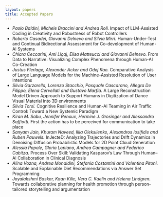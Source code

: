 ```yaml
---
layout: papers
title: Accepted Papers
---
```



- *Paolo Baldini, Michele Braccini and Andrea Roli.* Impact of LLM-Assisted Coding in Creativity and Robustness of Robot Controllers  
- *Roberto Casadei, Giovanni Delnevo and Silvia Mirri.* Human-Under-Test and Continual Bidirectional Assessment for Co-development of Human-AI Systems  
- *Chiara Ceccarini, Ami Liçaj, Elisa Matteucci and Giovanni Delnevo.* From Data to Narrative: Visualizing Complex Phenomena through Human-AI Co-Creation  
- *Justus Flerlage, Alexander Acker and Odej Kao.* Comparative Analysis of Large Language Models for the Machine-Assisted Resolution of User Intentions  
- *Silvia Garzarella, Lorenzo Stacchio, Pasquale Cascarano, Allegra De Filippo, Elena Cervellati and Gustavo Marfia.* A Large Reconstruction Model Driven Approach to Support Humans in Digitization of Dance Visual Material into 3D environments  
- *Silvia Torsi.* Cognitive Resilience and Human-AI Teaming in Air Traffic Control: Toward a New Systemic Paradigm  
- *Kiran M. Sabu, Jennifer Renoux, Hermine J. Grosinger and Alessandro Saffiotti.* First the action has to be perceived for communication to take place  
- *Sanyam Jain, Khuram Naveed, Illia Oleksiienko, Alexandros Iosifidis and Ruben Pauwels.* InJecteD: Analyzing Trajectories and Drift Dynamics in Denoising Diffusion Probabilistic Models for 2D Point Cloud Generation  
- *Alessia Papale, Gloria Lopiano, Andrea Campagner and Federico Cabitza.* Process Over Skill: Validating Kasparov’s Law Through Human–AI Collaboration in Clinical Diagnosis  
- *Alina Vozna, Andrea Monaldini, Stefania Costantini and Valentina Pitoni.* Scalable and Explainable Diet Recommendations via Answer Set Programming  
- *Jayalakshmi Baskar, Kaan Kilic, Vera C. Kaelin and Helena Lindgren.* Towards collaborative planning for health promotion through person-tailored storytelling and argumentation  

